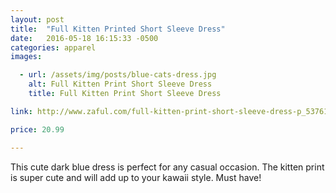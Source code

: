 ```yaml
---
layout: post
title:  "Full Kitten Printed Short Sleeve Dress"
date:   2016-05-18 16:15:33 -0500
categories: apparel
images:

  - url: /assets/img/posts/blue-cats-dress.jpg
    alt: Full Kitten Print Short Sleeve Dress
    title: Full Kitten Print Short Sleeve Dress

link: http://www.zaful.com/full-kitten-print-short-sleeve-dress-p_53761.html

price: 20.99

---
```


This cute dark blue dress is perfect for any casual occasion. The kitten print is super cute and will add up to your kawaii style. Must have!